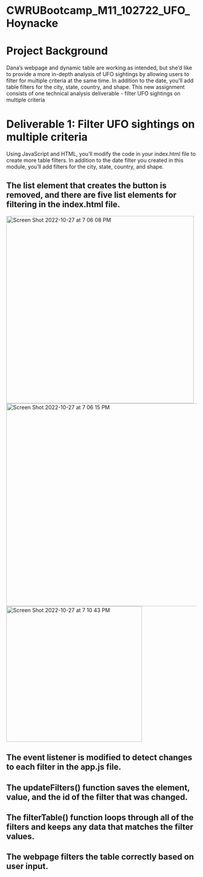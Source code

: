 # CWRUBootcamp_M11_102722_UFO_Hoynacke
# Project Background
Dana’s webpage and dynamic table are working as intended, but she’d like to provide a more in-depth analysis of UFO sightings by allowing users to filter for multiple criteria at the same time. In addition to the date, you’ll add table filters for the city, state, country, and shape.
This new assignment consists of one technical analysis deliverable - filter UFO sightings on multiple criteria

# Deliverable 1: Filter UFO sightings on multiple criteria
Using JavaScript and HTML, you’ll modify the code in your index.html file to create more table filters. In addition to the date filter you created in this module, you’ll add filters for the city, state, country, and shape.

## The list element that creates the button is removed, and there are five list elements for filtering in the index.html file.

<img width="496" alt="Screen Shot 2022-10-27 at 7 06 08 PM" src="https://user-images.githubusercontent.com/111096384/198415727-0088fce3-80ec-43a6-8b89-8e160f76c586.png">

<img width="537" alt="Screen Shot 2022-10-27 at 7 06 15 PM" src="https://user-images.githubusercontent.com/111096384/198415744-8ac6ce6b-1f52-48c5-9364-3d2a404442a4.png">

<img width="359" alt="Screen Shot 2022-10-27 at 7 10 43 PM" src="https://user-images.githubusercontent.com/111096384/198415785-edaf140f-b674-45eb-b4f3-c3198c1c2713.png">

## The event listener is modified to detect changes to each filter in the app.js file.
## The updateFilters() function saves the element, value, and the id of the filter that was changed. 
## The filterTable() function loops through all of the filters and keeps any data that matches the filter values.
## The webpage filters the table correctly based on user input.
